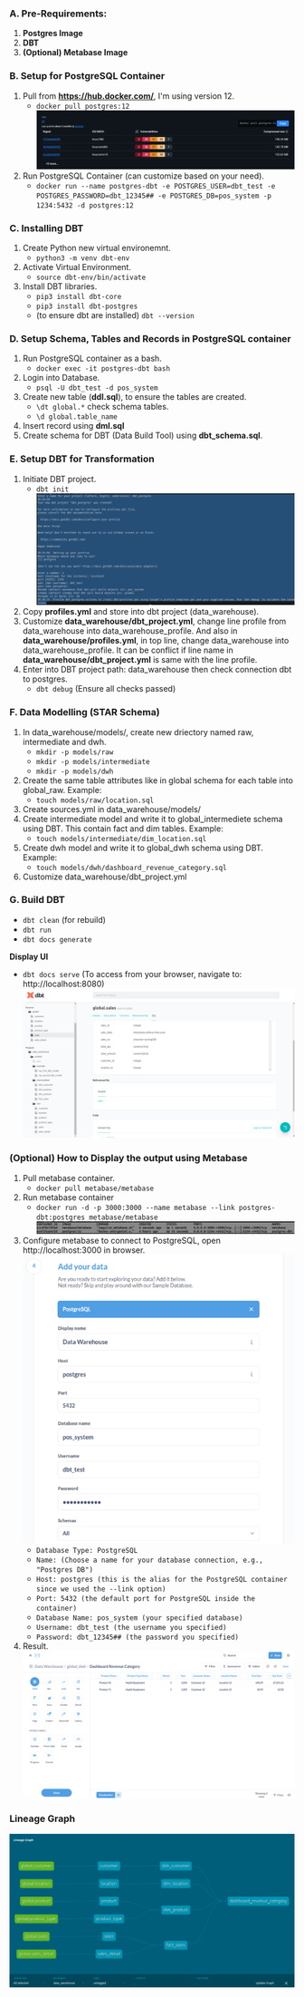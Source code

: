 ### A. Pre-Requirements:
1. **Postgres Image**
2. **DBT**
3. **(Optional) Metabase Image**


### B. Setup for PostgreSQL Container
1. Pull from **https://hub.docker.com/**, I'm using version 12.
    - `docker pull postgres:12`
![alt text](<postgres.png>)
2. Run PostgreSQL Container (can customize based on your need).
    - `docker run --name postgres-dbt -e POSTGRES_USER=dbt_test -e POSTGRES_PASSWORD=dbt_12345## -e POSTGRES_DB=pos_system -p 1234:5432 -d postgres:12`


### C. Installing DBT
1. Create Python new virtual environemnt.
    - `python3 -m venv dbt-env`
2. Activate Virtual Environment.
    - `source dbt-env/bin/activate`
3. Install DBT libraries.
    - `pip3 install dbt-core`
    - `pip3 install dbt-postgres`
    - (to ensure dbt are installed) `dbt --version`


### D. Setup Schema, Tables and Records in PostgreSQL container
1. Run PostgreSQL container as a bash.
    - `docker exec -it postgres-dbt bash`
2. Login into Database.
    - `psql -U dbt_test -d pos_system`
3. Create new table (**ddl.sql**), to ensure the tables are created.
    - `\dt global.*`
check schema tables.
    - `\d global.table_name`
4. Insert record using **dml.sql**
5. Create schema for DBT (Data Build Tool) using **dbt_schema.sql**.


### E. Setup DBT for Transformation
1. Initiate DBT project.
    - `dbt init`
![alt text](dbt_init.png)
2. Copy **profiles.yml** and store into dbt project (data_warehouse).
3. Customize **data_warehouse/dbt_project.yml**, change line profile from data_warehouse into data_warehouse_profile. And also in **data_warehouse/profiles.yml**, in top line, change data_warehouse into data_warehouse_profile. It can be conflict if line name in **data_warehouse/dbt_project.yml** is same with the line profile.
4. Enter into DBT project path: data_warehouse then check connection dbt to postgres.
    - `dbt debug` (Ensure all checks passed)


### F. Data Modelling (STAR Schema)
1. In data_warehouse/models/, create new driectory named raw, intermediate and dwh. 
    - `mkdir -p models/raw`
    - `mkdir -p models/intermediate`
    - `mkdir -p models/dwh`
2. Create the same table attributes like in global schema for each table into global_raw. Example:
    - `touch models/raw/location.sql`
3. Create sources.yml in data_warehouse/models/
4. Create intermediate model and write it to global_intermediete schema using DBT. This contain fact and dim tables. Example:
    - `touch models/intermediate/dim_location.sql`
5. Create dwh model and write it to global_dwh schema using DBT. Example:
    - `touch models/dwh/dashboard_revenue_category.sql`
6. Customize data_warehouse/dbt_project.yml


### G. Build DBT
- `dbt clean` (for rebuild)
- `dbt run`
- `dbt docs generate`

**Display UI**
- `dbt docs serve` (To access from your browser, navigate to: http://localhost:8080)
![alt text](result.png)


### (Optional) How to Display the output using Metabase
1. Pull metabase container.
    - `docker pull metabase/metabase`
2. Run metabase container
    - `docker run -d -p 3000:3000 --name metabase --link postgres-dbt:postgres metabase/metabase`
![alt text](metabase.png)
3. Configure metabase to connect to PostgreSQL, open http://localhost:3000 in browser.
![alt text](config_metabase.png)
    - `Database Type: PostgreSQL`
    - `Name: (Choose a name for your database connection, e.g., "Postgres DB")`
    - `Host: postgres (this is the alias for the PostgreSQL container since we used the --link option)`
    - `Port: 5432 (the default port for PostgreSQL inside the container)`
    - `Database Name: pos_system (your specified database)`
    - `Username: dbt_test (the username you specified)`
    - `Password: dbt_12345## (the password you specified)`
4. Result.
![alt text](dashboard.png)


### Lineage Graph
![alt text](<Lineage Graph.png>)






